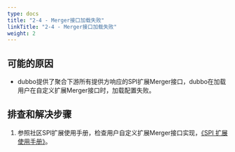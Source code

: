 ```yaml
---
type: docs
title: "2-4 - Merger接口加载失败"
linkTitle: "2-4 - Merger接口加载失败"
weight: 2
---
```


## 可能的原因

* dubbo提供了聚合下游所有提供方响应的SPI扩展Merger接口，dubbo在加载用户在自定义扩展Merger接口时，加载配置失败。

## 排查和解决步骤
1. 参照社区SPI扩展使用手册，检查用户自定义扩展Merger接口实现，[《SPI 扩展使用手册》](https://dubbo.apache.org/zh/docs3-v2/java-sdk/reference-manual/spi/)。



<p style="margin-top: 3rem;"> </p>